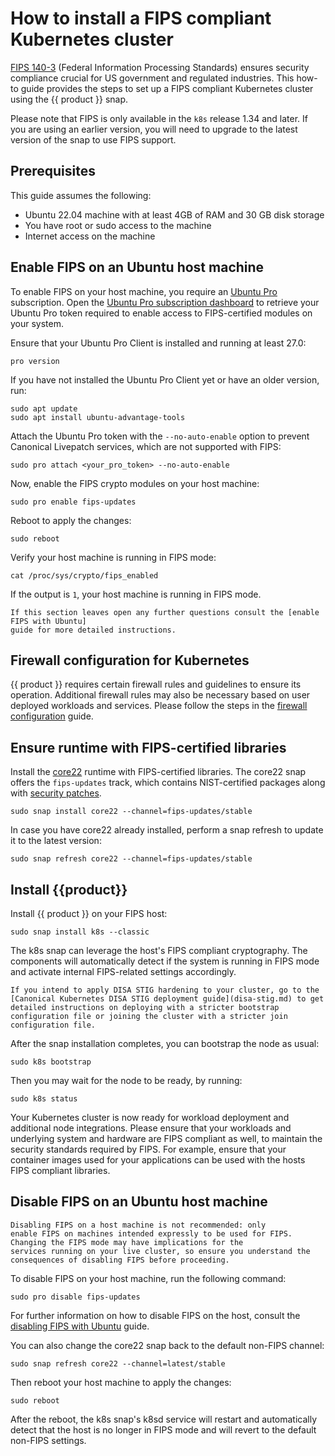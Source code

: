 # How to install a FIPS compliant Kubernetes cluster

[FIPS 140-3] (Federal Information Processing Standards) ensures security
compliance crucial for US government and regulated industries. This
how-to guide provides the steps to set up a FIPS compliant Kubernetes
cluster using the {{ product }} snap.

Please note that FIPS is only available in the `k8s` release 1.34 and later.
If you are using an earlier version, you will need to upgrade to the latest
version of the snap to use FIPS support.

## Prerequisites

This guide assumes the following:

- Ubuntu 22.04 machine with at least 4GB of RAM and 30 GB disk storage
- You have root or sudo access to the machine
- Internet access on the machine

## Enable FIPS on an Ubuntu host machine

To enable FIPS on your host machine, you require an [Ubuntu Pro] subscription.
Open the [Ubuntu Pro subscription dashboard] to retrieve your Ubuntu Pro token
required to enable access to FIPS-certified modules on your system.

Ensure that your Ubuntu Pro Client is installed and running at
least 27.0:

```
pro version
```

If you have not installed the Ubuntu Pro Client yet or have an older version,
run:

```
sudo apt update
sudo apt install ubuntu-advantage-tools
```

Attach the Ubuntu Pro token with the `--no-auto-enable` option to prevent
Canonical Livepatch services, which are not supported with FIPS:

```
sudo pro attach <your_pro_token> --no-auto-enable
```

Now, enable the FIPS crypto modules on your host machine:

```
sudo pro enable fips-updates
```

Reboot to apply the changes:

```
sudo reboot
```

Verify your host machine is running in FIPS mode:

```
cat /proc/sys/crypto/fips_enabled
```

If the output is `1`, your host machine is running in FIPS mode.

``` {note}
If this section leaves open any further questions consult the [enable FIPS with Ubuntu]
guide for more detailed instructions.
```

## Firewall configuration for Kubernetes

{{ product }} requires certain firewall rules and guidelines to
ensure its operation. Additional firewall rules may also be necessary based on
user deployed workloads and services. Please follow the steps in the
[firewall configuration] guide.

## Ensure runtime with FIPS-certified libraries

Install the [core22] runtime with FIPS-certified libraries. The core22 snap
offers the `fips-updates` track, which contains NIST-certified packages along
with [security patches].

```
sudo snap install core22 --channel=fips-updates/stable
```

In case you have core22 already installed, perform a snap refresh to update it
to the latest version:

```
sudo snap refresh core22 --channel=fips-updates/stable
```

## Install {{product}}

Install {{ product }} on your FIPS host:

```
sudo snap install k8s --classic
```

The k8s snap can leverage the host's FIPS compliant
cryptography. The components will automatically detect if the system is
running in FIPS mode and activate internal FIPS-related settings
accordingly.

```{attention}
If you intend to apply DISA STIG hardening to your cluster, go to the [Canonical Kubernetes DISA STIG deployment guide](disa-stig.md) to get detailed instructions on deploying with a stricter bootstrap configuration file or joining the cluster with a stricter join configuration file.
```

After the snap installation completes, you can bootstrap the node as usual:

```
sudo k8s bootstrap
```

Then you may wait for the node to be ready, by running:

```
sudo k8s status
```

Your Kubernetes cluster is now ready for workload deployment and
additional node integrations. Please ensure that your workloads and
underlying system and hardware are FIPS compliant as well, to
maintain the security standards required by FIPS. For example,
ensure that your container images used for your applications can
be used with the hosts FIPS compliant libraries.


## Disable FIPS on an Ubuntu host machine

```{warning}
Disabling FIPS on a host machine is not recommended: only
enable FIPS on machines intended expressly to be used for FIPS.
Changing the FIPS mode may have implications for the
services running on your live cluster, so ensure you understand the
consequences of disabling FIPS before proceeding.
```

To disable FIPS on your host machine, run the following command:

```
sudo pro disable fips-updates
```

For further information on how to disable FIPS on the host,
consult the [disabling FIPS with Ubuntu] guide.

You can also change the core22 snap back to the default
non-FIPS channel:

```
sudo snap refresh core22 --channel=latest/stable
```

Then reboot your host machine to apply the changes:

```
sudo reboot
```

After the reboot, the k8s snap's k8sd service will restart and
automatically detect that the host is no longer in FIPS mode
and will revert to the default non-FIPS settings.

<!-- LINKS -->
[FIPS 140-3]: https://csrc.nist.gov/pubs/fips/140-3/final
[Ubuntu Pro]: https://ubuntu.com/pro
[Ubuntu Pro subscription dashboard]: https://ubuntu.com/pro/dashboard
<!-- markdownlint-disable MD053 -->
[enable FIPS with Ubuntu]: https://ubuntu.com/tutorials/using-the-ubuntu-pro-client-to-enable-fips#1-overview
<!-- markdownlint-enable MD053 -->
[firewall configuration]: /snap/howto/networking/ufw.md
[core22]: https://snapcraft.io/core22
[security patches]: <https://ubuntu.com/security/certifications/docs/16-18/fips-updates>
[disabling FIPS with Ubuntu]: https://documentation.ubuntu.com/pro-client/en/latest/howtoguides/enable_fips/#how-to-disable-fips

